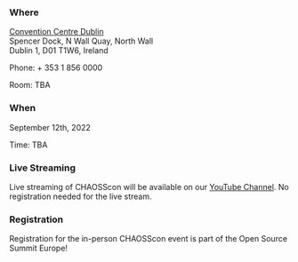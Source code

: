 ### Where

[Convention Centre Dublin](https://www.theccd.ie/)  
Spencer Dock, N Wall Quay, North Wall  
Dublin 1, D01 T1W6, Ireland  

Phone: + 353 1 856 0000

Room: TBA

### When
September 12th, 2022

Time: TBA


### Live Streaming

Live streaming of CHAOSScon will be available on our [YouTube Channel](https://www.youtube.com/channel/UCrG-a3hIc_hCEUWloG0gm9A/live).  No registration needed for the live stream.

### Registration

Registration for the in-person CHAOSScon event is part of the Open Source Summit Europe!

